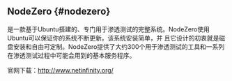 ## NodeZero {#nodezero}

是一款基于Ubuntu搭建的、专门用于渗透测试的完整系统。NodeZero使用Ubuntu可以保证你的系统不断更新。该系统安装简单，并 且它设计的初衷就是磁盘安装和自由可定制。NodeZero提供了大约300个用于渗透测试的工具和一系列在渗透测试过程中可能会用到的基本服务程序。

官网下载：http://www.netinfinity.org/